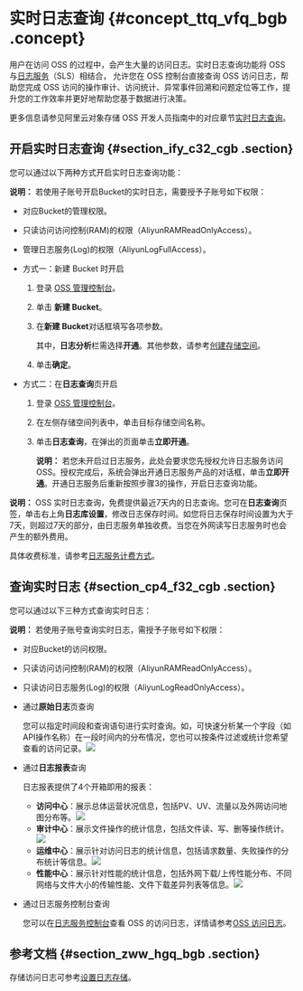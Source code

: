 # 实时日志查询 {#concept_ttq_vfq_bgb .concept}

用户在访问 OSS 的过程中，会产生大量的访问日志。实时日志查询功能将 OSS 与[日志服务](../../../../../cn.zh-CN/产品简介/什么是日志服务.md#)（SLS）相结合， 允许您在 OSS 控制台直接查询 OSS 访问日志，帮助您完成 OSS 访问的操作审计、访问统计、异常事件回溯和问题定位等工作，提升您的工作效率并更好地帮助您基于数据进行决策。

更多信息请参见阿里云对象存储 OSS 开发人员指南中的对应章节[实时日志查询](../../../../../cn.zh-CN/开发指南/日志管理/实时日志查询.md#)。

## 开启实时日志查询 {#section_ify_c32_cgb .section}

您可以通过以下两种方式开启实时日志查询功能：

**说明：** 若使用子账号开启Bucket的实时日志，需要授予子账号如下权限：

-   对应Bucket的管理权限。
-   只读访问访问控制\(RAM\)的权限（AliyunRAMReadOnlyAccess）。
-   管理日志服务\(Log\)的权限（AliyunLogFullAccess）。

-   方式一：新建 Bucket 时开启
    1.  登录 [OSS 管理控制台](https://oss.console.aliyun.com/)。
    2.  单击 **新建 Bucket**。
    3.  在**新建 Bucket**对话框填写各项参数。

        其中，**日志分析**栏需选择**开通**。其他参数，请参考[创建存储空间](cn.zh-CN/控制台用户指南/管理存储空间/创建存储空间.md#)。

    4.  单击**确定**。
-   方式二：在**日志查询**页开启
    1.  登录 [OSS 管理控制台](https://oss.console.aliyun.com/)。
    2.  在左侧存储空间列表中，单击目标存储空间名称。
    3.  单击**日志查询**，在弹出的页面单击**立即开通**。

        **说明：** 若您未开启过日志服务，此处会要求您先授权允许日志服务访问 OSS。授权完成后，系统会弹出开通日志服务产品的对话框，单击**立即开通**。开通日志服务后重新按照步骤3的操作，开启日志查询功能。


**说明：** OSS 实时日志查询，免费提供最近7天内的日志查询。您可在**日志查询**页签，单击右上角**日志库设置**，修改日志保存时间。如您将日志保存时间设置为大于7天，则超过7天的部分，由日志服务单独收费。当您在外网读写日志服务时也会产生的额外费用。

具体收费标准，请参考[日志服务计费方式](../../../../../cn.zh-CN/产品定价/计费方式.md#)。

## 查询实时日志 {#section_cp4_f32_cgb .section}

您可以通过以下三种方式查询实时日志：

**说明：** 若使用子账号查询实时日志，需授予子账号如下权限：

-   对应Bucket的访问权限。
-   只读访问访问控制\(RAM\)的权限（AliyunRAMReadOnlyAccess）。
-   只读访问日志服务\(Log\)的权限（AliyunLogReadOnlyAccess）。

-   通过**原始日志**页查询

    您可以指定时间段和查询语句进行实时查询。如，可快速分析某一个字段（如API操作名称）在一段时间内的分布情况，您也可以按条件过滤或统计您希望查看的访问记录。![](http://static-aliyun-doc.oss-cn-hangzhou.aliyuncs.com/assets/img/78515/154872910934106_zh-CN.png)

-   通过**日志报表**查询

    日志报表提供了4个开箱即用的报表：

    -   **访问中心**：展示总体运营状况信息，包括PV、UV、流量以及外网访问地图分布等。![](http://static-aliyun-doc.oss-cn-hangzhou.aliyuncs.com/assets/img/78515/154872910934107_zh-CN.png)
    -   **审计中心**：展示文件操作的统计信息，包括文件读、写、删等操作统计。![](http://static-aliyun-doc.oss-cn-hangzhou.aliyuncs.com/assets/img/78515/154872910934108_zh-CN.png)
    -   **运维中心**：展示针对访问日志的统计信息，包括请求数量、失败操作的分布统计等信息。![](http://static-aliyun-doc.oss-cn-hangzhou.aliyuncs.com/assets/img/78515/154872910934109_zh-CN.png)
    -   **性能中心**：展示针对性能的统计信息，包括外网下载/上传性能分布、不同网络与文件大小的传输性能、文件下载差异列表等信息。![](http://static-aliyun-doc.oss-cn-hangzhou.aliyuncs.com/assets/img/78515/154872910934110_zh-CN.png)
-   通过日志服务控制台查询

    您可以在[日志服务控制台](https://sls.console.aliyun.com/)查看 OSS 的访问日志，详情请参考[OSS 访问日志](../../../../../cn.zh-CN/用户指南/云产品采集/OSS访问日志.md#)。


## 参考文档 {#section_zww_hgq_bgb .section}

存储访问日志可参考[设置日志存储](cn.zh-CN/控制台用户指南/日志管理/设置日志存储.md#)。

